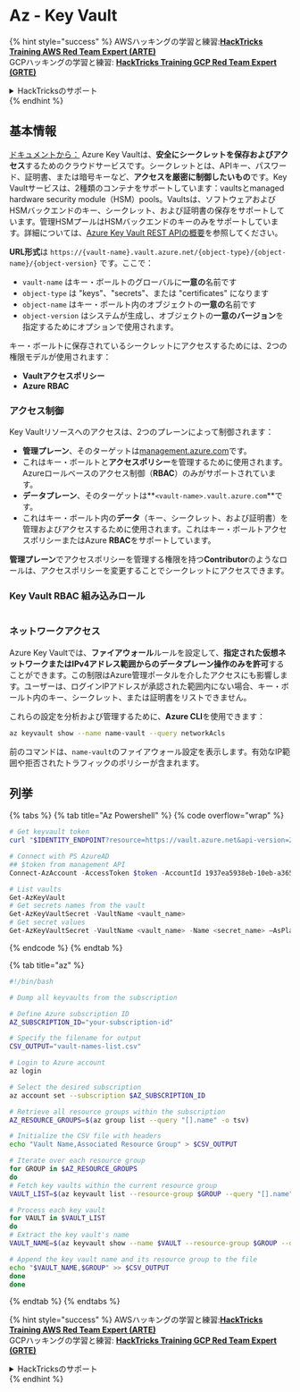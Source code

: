 # Az - Key Vault

{% hint style="success" %}
AWSハッキングの学習と練習:<img src="/.gitbook/assets/image.png" alt="" data-size="line">[**HackTricks Training AWS Red Team Expert (ARTE)**](https://training.hacktricks.xyz/courses/arte)<img src="/.gitbook/assets/image.png" alt="" data-size="line">\
GCPハッキングの学習と練習: <img src="/.gitbook/assets/image (2).png" alt="" data-size="line">[**HackTricks Training GCP Red Team Expert (GRTE)**<img src="/.gitbook/assets/image (2).png" alt="" data-size="line">](https://training.hacktricks.xyz/courses/grte)

<details>

<summary>HackTricksのサポート</summary>

* [**サブスクリプションプラン**](https://github.com/sponsors/carlospolop)をチェック！
* 💬 [**Discordグループ**](https://discord.gg/hRep4RUj7f)に参加するか、[**telegramグループ**](https://t.me/peass)に参加するか、**Twitter** 🐦 [**@hacktricks\_live**](https://twitter.com/hacktricks\_live)**をフォロー**してください。
* [**HackTricks**](https://github.com/carlospolop/hacktricks)と[**HackTricks Cloud**](https://github.com/carlospolop/hacktricks-cloud)のGitHubリポジトリにPRを提出してハッキングトリックを共有してください。

</details>
{% endhint %}

## 基本情報

[ドキュメントから：](https://learn.microsoft.com/en-us/azure/key-vault/general/basic-concepts) Azure Key Vaultは、**安全にシークレットを保存およびアクセス**するためのクラウドサービスです。シークレットとは、APIキー、パスワード、証明書、または暗号キーなど、**アクセスを厳密に制御したいもの**です。Key Vaultサービスは、2種類のコンテナをサポートしています：vaultsとmanaged hardware security module（HSM）pools。Vaultsは、ソフトウェアおよびHSMバックエンドのキー、シークレット、および証明書の保存をサポートしています。管理HSMプールはHSMバックエンドのキーのみをサポートしています。詳細については、[Azure Key Vault REST APIの概要](https://learn.microsoft.com/en-us/azure/key-vault/general/about-keys-secrets-certificates)を参照してください。

**URL形式**は `https://{vault-name}.vault.azure.net/{object-type}/{object-name}/{object-version}` です。ここで：

* `vault-name` はキー・ボールトのグローバルに**一意の**名前です
* `object-type` は "keys"、"secrets"、または "certificates" になります
* `object-name` はキー・ボールト内のオブジェクトの**一意の**名前です
* `object-version` はシステムが生成し、オブジェクトの**一意のバージョン**を指定するためにオプションで使用されます。

キー・ボールトに保存されているシークレットにアクセスするためには、2つの権限モデルが使用されます：

* **Vaultアクセスポリシー**
* **Azure RBAC**

### アクセス制御 <a href="#access-control" id="access-control"></a>

Key Vaultリソースへのアクセスは、2つのプレーンによって制御されます：

* **管理プレーン**、そのターゲットは[management.azure.com](http://management.azure.com/)です。
* これはキー・ボールトと**アクセスポリシー**を管理するために使用されます。Azureロールベースのアクセス制御（**RBAC**）のみがサポートされています。
* **データプレーン**、そのターゲットは**`<vault-name>.vault.azure.com`**です。
* これはキー・ボールト内の**データ**（キー、シークレット、および証明書）を管理およびアクセスするために使用されます。これはキー・ボールトアクセスポリシーまたはAzure **RBAC**をサポートしています。

**管理プレーン**でアクセスポリシーを管理する権限を持つ**Contributor**のようなロールは、アクセスポリシーを変更することでシークレットにアクセスできます。

### Key Vault RBAC 組み込みロール <a href="#rbac-built-in-roles" id="rbac-built-in-roles"></a>

<figure><img src="../../.gitbook/assets/image (3) (1) (1) (1) (1).png" alt=""><figcaption></figcaption></figure>

### ネットワークアクセス

Azure Key Vaultでは、**ファイアウォール**ルールを設定して、**指定された仮想ネットワークまたはIPv4アドレス範囲からのデータプレーン操作のみを許可**することができます。この制限はAzure管理ポータルを介したアクセスにも影響します。ユーザーは、ログインIPアドレスが承認された範囲内にない場合、キー・ボールト内のキー、シークレット、または証明書をリストできません。

これらの設定を分析および管理するために、**Azure CLI**を使用できます：
```bash
az keyvault show --name name-vault --query networkAcls
```
前のコマンドは、`name-vault`のファイアウォール設定を表示します。有効なIP範囲や拒否されたトラフィックのポリシーが含まれます。

## 列挙

{% tabs %}
{% tab title="Az Powershell" %}
{% code overflow="wrap" %}
```powershell
# Get keyvault token
curl "$IDENTITY_ENDPOINT?resource=https://vault.azure.net&api-version=2017-09-01" -H secret:$IDENTITY_HEADER

# Connect with PS AzureAD
## $token from management API
Connect-AzAccount -AccessToken $token -AccountId 1937ea5938eb-10eb-a365-10abede52387 -KeyVaultAccessToken $keyvaulttoken

# List vaults
Get-AzKeyVault
# Get secrets names from the vault
Get-AzKeyVaultSecret -VaultName <vault_name>
# Get secret values
Get-AzKeyVaultSecret -VaultName <vault_name> -Name <secret_name> –AsPlainText
```
{% endcode %}
{% endtab %}

{% tab title="az" %}
```bash
#!/bin/bash

# Dump all keyvaults from the subscription

# Define Azure subscription ID
AZ_SUBSCRIPTION_ID="your-subscription-id"

# Specify the filename for output
CSV_OUTPUT="vault-names-list.csv"

# Login to Azure account
az login

# Select the desired subscription
az account set --subscription $AZ_SUBSCRIPTION_ID

# Retrieve all resource groups within the subscription
AZ_RESOURCE_GROUPS=$(az group list --query "[].name" -o tsv)

# Initialize the CSV file with headers
echo "Vault Name,Associated Resource Group" > $CSV_OUTPUT

# Iterate over each resource group
for GROUP in $AZ_RESOURCE_GROUPS
do
# Fetch key vaults within the current resource group
VAULT_LIST=$(az keyvault list --resource-group $GROUP --query "[].name" -o tsv)

# Process each key vault
for VAULT in $VAULT_LIST
do
# Extract the key vault's name
VAULT_NAME=$(az keyvault show --name $VAULT --resource-group $GROUP --query "name" -o tsv)

# Append the key vault name and its resource group to the file
echo "$VAULT_NAME,$GROUP" >> $CSV_OUTPUT
done
done
```
{% endtab %}
{% endtabs %}

{% hint style="success" %}
AWSハッキングの学習と練習:<img src="/.gitbook/assets/image.png" alt="" data-size="line">[**HackTricks Training AWS Red Team Expert (ARTE)**](https://training.hacktricks.xyz/courses/arte)<img src="/.gitbook/assets/image.png" alt="" data-size="line">\
GCPハッキングの学習と練習: <img src="/.gitbook/assets/image (2).png" alt="" data-size="line">[**HackTricks Training GCP Red Team Expert (GRTE)**<img src="/.gitbook/assets/image (2).png" alt="" data-size="line">](https://training.hacktricks.xyz/courses/grte)

<details>

<summary>HackTricksのサポート</summary>

* [**サブスクリプションプラン**](https://github.com/sponsors/carlospolop)をチェックしてください！
* 💬 [**Discordグループ**](https://discord.gg/hRep4RUj7f)または[**telegramグループ**](https://t.me/peass)に**参加**するか、**Twitter** 🐦 [**@hacktricks\_live**](https://twitter.com/hacktricks\_live)**をフォロー**してください。
* ハッキングトリックを共有するために、[**HackTricks**](https://github.com/carlospolop/hacktricks)と[**HackTricks Cloud**](https://github.com/carlospolop/hacktricks-cloud)のGitHubリポジトリにPRを提出してください。

</details>
{% endhint %}
